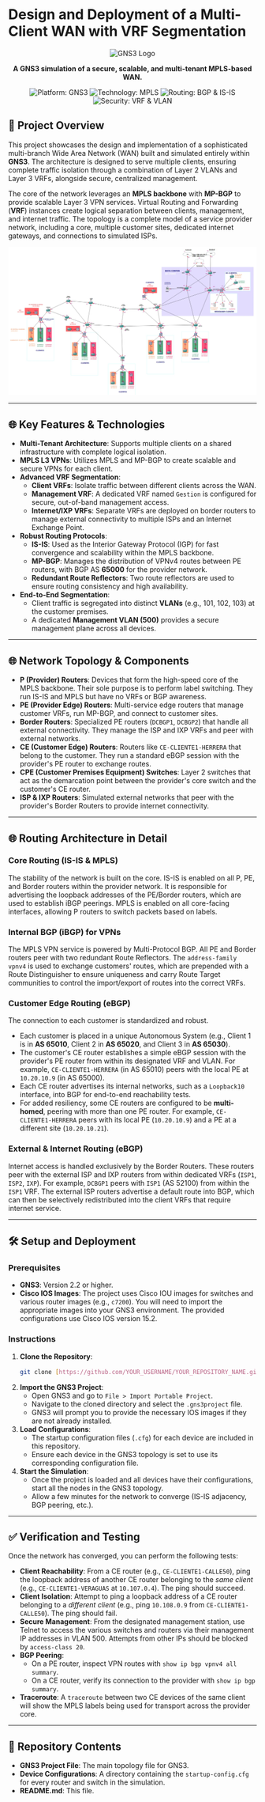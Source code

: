 # Design and Deployment of a Multi-Client WAN with VRF Segmentation

<p align="center">
  <img src="https://gns3.com/assets/custom/gns3/images/logo-colour.png" alt="GNS3 Logo" width="250">
</p>
<p align="center">
  <strong>A GNS3 simulation of a secure, scalable, and multi-tenant MPLS-based WAN.</strong>
</p>

<p align="center">
  <img src="https://img.shields.io/badge/Platform-GNS3-blue" alt="Platform: GNS3">
  <img src="https://img.shields.io/badge/Technology-MPLS-orange" alt="Technology: MPLS">
  <img src="https://img.shields.io/badge/Routing-MP--BGP%20%26%20IS--IS-green" alt="Routing: BGP & IS-IS">
  <img src="https://img.shields.io/badge/Security-VRF%20%26%20VLAN-red" alt="Security: VRF & VLAN">
</p>

## 📖 Project Overview

This project showcases the design and implementation of a sophisticated multi-branch Wide Area Network (WAN) built and simulated entirely within **GNS3**. The architecture is designed to serve multiple clients, ensuring complete traffic isolation through a combination of Layer 2 VLANs and Layer 3 VRFs, alongside secure, centralized management.

The core of the network leverages an **MPLS backbone** with **MP-BGP** to provide scalable Layer 3 VPN services. Virtual Routing and Forwarding (**VRF**) instances create logical separation between clients, management, and internet traffic. The topology is a complete model of a service provider network, including a core, multiple customer sites, dedicated internet gateways, and connections to simulated ISPs.
<p align="center">
  <img src="https://github.com/ananibel/Multi-Client-WAN-Network-with-VRF-Segmentation/blob/9e95a02d688b5f5011787e1ba161b6f03afbf456/SIMULATION.jpg" alt="Simulation ScreenShot">
</p>

---

## 🌐 Key Features & Technologies

* **Multi-Tenant Architecture**: Supports multiple clients on a shared infrastructure with complete logical isolation.
* **MPLS L3 VPNs**: Utilizes MPLS and MP-BGP to create scalable and secure VPNs for each client.
* **Advanced VRF Segmentation**:
    * **Client VRFs**: Isolate traffic between different clients across the WAN.
    * **Management VRF**: A dedicated VRF named `Gestion` is configured for secure, out-of-band management access.
    * **Internet/IXP VRFs**: Separate VRFs are deployed on border routers to manage external connectivity to multiple ISPs and an Internet Exchange Point.
* **Robust Routing Protocols**:
    * **IS-IS**: Used as the Interior Gateway Protocol (IGP) for fast convergence and scalability within the MPLS backbone.
    * **MP-BGP**: Manages the distribution of VPNv4 routes between PE routers, with BGP AS **65000** for the provider network.
    * **Redundant Route Reflectors**: Two route reflectors are used to ensure routing consistency and high availability.
* **End-to-End Segmentation**:
    * Client traffic is segregated into distinct **VLANs** (e.g., 101, 102, 103) at the customer premises.
    * A dedicated **Management VLAN (500)** provides a secure management plane across all devices.

---

## 🌐 Network Topology & Components

* **P (Provider) Routers**: Devices that form the high-speed core of the MPLS backbone. Their sole purpose is to perform label switching. They run IS-IS and MPLS but have no VRFs or BGP awareness.
* **PE (Provider Edge) Routers**: Multi-service edge routers that manage customer VRFs, run MP-BGP, and connect to customer sites.
* **Border Routers**: Specialized PE routers (`DCBGP1`, `DCBGP2`) that handle all external connectivity. They manage the ISP and IXP VRFs and peer with external networks.
* **CE (Customer Edge) Routers**: Routers like `CE-CLIENTE1-HERRERA` that belong to the customer. They run a standard eBGP session with the provider's PE router to exchange routes.
* **CPE (Customer Premises Equipment) Switches**: Layer 2 switches that act as the demarcation point between the provider's core switch and the customer's CE router.
* **ISP & IXP Routers**: Simulated external networks that peer with the provider's Border Routers to provide internet connectivity.

---

## 🌐 Routing Architecture in Detail

### Core Routing (IS-IS & MPLS)

The stability of the network is built on the core. IS-IS is enabled on all P, PE, and Border routers within the provider network. It is responsible for advertising the loopback addresses of the PE/Border routers, which are used to establish iBGP peerings. MPLS is enabled on all core-facing interfaces, allowing P routers to switch packets based on labels.

### Internal BGP (iBGP) for VPNs

The MPLS VPN service is powered by Multi-Protocol BGP. All PE and Border routers peer with two redundant Route Reflectors. The `address-family vpnv4` is used to exchange customers' routes, which are prepended with a Route Distinguisher to ensure uniqueness and carry Route Target communities to control the import/export of routes into the correct VRFs.

### Customer Edge Routing (eBGP)

The connection to each customer is standardized and robust.
* Each customer is placed in a unique Autonomous System (e.g., Client 1 is in **AS 65010**, Client 2 in **AS 65020**, and Client 3 in **AS 65030**).
* The customer's CE router establishes a simple eBGP session with the provider's PE router from within its designated VRF and VLAN. For example, `CE-CLIENTE1-HERRERA` (in AS 65010) peers with the local PE at `10.20.10.9` (in AS 65000).
* Each CE router advertises its internal networks, such as a `Loopback10` interface, into BGP for end-to-end reachability tests.
* For added resiliency, some CE routers are configured to be **multi-homed**, peering with more than one PE router. For example, `CE-CLIENTE1-HERRERA` peers with its local PE (`10.20.10.9`) and a PE at a different site (`10.20.10.21`).

### External & Internet Routing (eBGP)

Internet access is handled exclusively by the Border Routers. These routers peer with the external ISP and IXP routers from within dedicated VRFs (`ISP1`, `ISP2`, `IXP`). For example, `DCBGP1` peers with `ISP1` (AS 52100) from within the `ISP1` VRF. The external ISP routers advertise a default route into BGP, which can then be selectively redistributed into the client VRFs that require internet service.

---

## 🛠️ Setup and Deployment

### Prerequisites

* **GNS3**: Version 2.2 or higher.
* **Cisco IOS Images**: The project uses Cisco IOU images for switches and various router images (e.g., `c7200`). You will need to import the appropriate images into your GNS3 environment. The provided configurations use Cisco IOS version 15.2.

### Instructions

1.  **Clone the Repository**:
    ```bash
    git clone [https://github.com/YOUR_USERNAME/YOUR_REPOSITORY_NAME.git](https://github.com/YOUR_USERNAME/YOUR_REPOSITORY_NAME.git)
    ```
2.  **Import the GNS3 Project**:
    * Open GNS3 and go to `File > Import Portable Project`.
    * Navigate to the cloned directory and select the `.gns3project` file.
    * GNS3 will prompt you to provide the necessary IOS images if they are not already installed.
3.  **Load Configurations**:
    * The startup configuration files (`.cfg`) for each device are included in this repository.
    * Ensure each device in the GNS3 topology is set to use its corresponding configuration file.
4.  **Start the Simulation**:
    * Once the project is loaded and all devices have their configurations, start all the nodes in the GNS3 topology.
    * Allow a few minutes for the network to converge (IS-IS adjacency, BGP peering, etc.).

---

## ✅ Verification and Testing

Once the network has converged, you can perform the following tests:

* **Client Reachability**: From a CE router (e.g., `CE-CLIENTE1-CALLE50`), ping the loopback address of another CE router belonging to the *same client* (e.g., `CE-CLIENTE1-VERAGUAS` at `10.107.0.4`). The ping should succeed.
* **Client Isolation**: Attempt to ping a loopback address of a CE router belonging to a *different client* (e.g., ping `10.108.0.9` from `CE-CLIENTE1-CALLE50`). The ping should fail.
* **Secure Management**: From the designated management station, use Telnet to access the various switches and routers via their management IP addresses in VLAN 500. Attempts from other IPs should be blocked by `access-class 20`.
* **BGP Peering**:
    * On a PE router, inspect VPN routes with `show ip bgp vpnv4 all summary`.
    * On a CE router, verify its connection to the provider with `show ip bgp summary`.
* **Traceroute**: A `traceroute` between two CE devices of the same client will show the MPLS labels being used for transport across the provider core.

---

## 📁 Repository Contents

* **GNS3 Project File**: The main topology file for GNS3.
* **Device Configurations**: A directory containing the `startup-config.cfg` for every router and switch in the simulation.
* **README.md**: This file.
